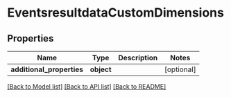 # EventsresultdataCustomDimensions

## Properties
Name | Type | Description | Notes
------------ | ------------- | ------------- | -------------
**additional_properties** | **object** |  | [optional] 

[[Back to Model list]](../README.md#documentation-for-models) [[Back to API list]](../README.md#documentation-for-api-endpoints) [[Back to README]](../README.md)


